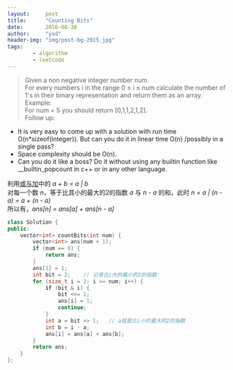 ```yaml
---
layout:     post
title:      "Counting Bits"
date:       2016-08-30
author:     "ysd"
header-img: "img/post-bg-2015.jpg"
tags:      
        - algorithm
        - leetcode
---
```


>Given a non negative integer number num.                                   
For every numbers i in the range 0 ≤ i ≤ num calculate the number of 1's in their binary representation and return them as an array.                          
Example:                     
For num = 5 you should return [0,1,1,2,1,2].                   
Follow up:
>
+ It is very easy to come up with a solution with run time O(n*sizeof(integer)). But can you do it in linear time O(n) /possibly in a single pass?
+ Space complexity should be O(n).
+ Can you do it like a boss? Do it without using any builtin function like __builtin_popcount in c++ or in any other language.

利用[或与加](https://10123815.github.io/2016/08/28/or&and/)中的
_a + b = a \| b_             
对每一个数 _n_，等于比其小的最大的2的指数 _a_ 与 _n - a_ 的和，此时 _n = a \| (n - a) = a + (n - a)_            
所以有，_ans[n] = ans[a] + ans[n - a]_

```cpp
class Solution {
public:
    vector<int> countBits(int num) {
        vector<int> ans(num + 1);
        if (num == 0) {
            return ans;
        }
        ans[1] = 1;
        int bit = 2;    // 记录比i大的最小的2的指数
        for (size_t i = 2; i <= num; i++) {
            if (bit & i) {
                bit <<= 1;
                ans[i] = 1;
                continue;
            }
            int a = bit >> 1;   // a就是比i小的最大的2的指数
            int b = i - a;
            ans[i] = ans[a] + ans[b];
        }
        return ans;
    }
};
```